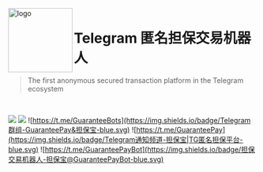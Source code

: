<img src="https://cdn.jsdelivr.net/gh/GuaranteeBot/GuaranteeBot@main/logo.png" alt="logo" width="130" height="130" align="left" />

<h1>Telegram 匿名担保交易机器人</h1>

> The first anonymous secured transaction platform in the Telegram ecosystem

<br/>

![](https://img.shields.io/github/license/GuaranteeBot/GuaranteeBot?color=green)
![](https://img.shields.io/badge/language-%E7%AE%80%E4%BD%93%E4%B8%AD%E6%96%87-red.svg)
![https://t.me/GuaranteeBots](https://img.shields.io/badge/Telegram群组-GuaranteePay&担保宝-blue.svg)
![https://t.me/GuaranteePay](https://img.shields.io/badge/Telegram通知频道-担保宝|TG匿名担保平台-blue.svg)
![https://t.me/GuaranteePayBot](https://img.shields.io/badge/担保交易机器人-担保宝@GuaranteePayBot-blue.svg)
